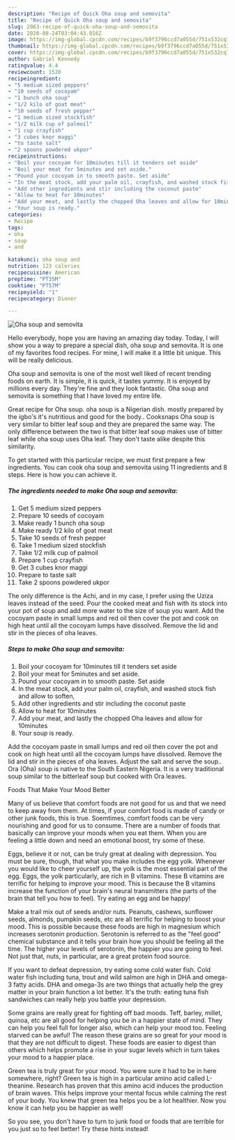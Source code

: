 ```yaml
---
description: "Recipe of Quick Oha soup and semovita"
title: "Recipe of Quick Oha soup and semovita"
slug: 2063-recipe-of-quick-oha-soup-and-semovita
date: 2020-08-24T03:04:43.016Z
image: https://img-global.cpcdn.com/recipes/b9f3796ccd7a055d/751x532cq70/oha-soup-and-semovita-recipe-main-photo.jpg
thumbnail: https://img-global.cpcdn.com/recipes/b9f3796ccd7a055d/751x532cq70/oha-soup-and-semovita-recipe-main-photo.jpg
cover: https://img-global.cpcdn.com/recipes/b9f3796ccd7a055d/751x532cq70/oha-soup-and-semovita-recipe-main-photo.jpg
author: Gabriel Kennedy
ratingvalue: 4.4
reviewcount: 1520
recipeingredient:
- "5 medium sized peppers"
- "10 seeds of cocoyam"
- "1 bunch oha soup"
- "1/2 kilo of goat meat"
- "10 seeds of fresh pepper"
- "1 medium sized stockfish"
- "1/2 milk cup of palmoil"
- "1 cup crayfish"
- "3 cubes knor maggi"
- "to taste salt"
- "2 spoons powdered ukpor"
recipeinstructions:
- "Boil your cocoyam for 10minutes till it tenders set aside"
- "Boil your meat for 5minutes and set aside."
- "Pound your cocoyam in to smooth paste. Set aside"
- "In the meat stock, add your palm oil, crayfish, and washed stock fish and allow to soften,"
- "Add other ingredients and stir including the coconut paste"
- "Allow to heat for 10minutes"
- "Add your meat, and lastly the chopped Oha leaves and allow for 10minutes"
- "Your soup is ready."
categories:
- Recipe
tags:
- oha
- soup
- and

katakunci: oha soup and 
nutrition: 123 calories
recipecuisine: American
preptime: "PT35M"
cooktime: "PT57M"
recipeyield: "1"
recipecategory: Dinner

---
```



![Oha soup and semovita](https://img-global.cpcdn.com/recipes/b9f3796ccd7a055d/751x532cq70/oha-soup-and-semovita-recipe-main-photo.jpg)

Hello everybody, hope you are having an amazing day today. Today, I will show you a way to prepare a special dish, oha soup and semovita. It is one of my favorites food recipes. For mine, I will make it a little bit unique. This will be really delicious.

Oha soup and semovita is one of the most well liked of recent trending foods on earth. It is simple, it is quick, it tastes yummy. It is enjoyed by millions every day. They're fine and they look fantastic. Oha soup and semovita is something that I have loved my entire life.

Great recipe for Oha soup. oha soup is a Nigerian dish. mostly prepared by the igbo&#39;s it&#39;s nutritious and good for the body.. Cooksnaps Oha soup is very similar to bitter leaf soup and they are prepared the same way. The only difference between the two is that bitter leaf soup makes use of bitter leaf while oha soup uses Oha leaf. They don&#39;t taste alike despite this similarity.


To get started with this particular recipe, we must first prepare a few ingredients. You can cook oha soup and semovita using 11 ingredients and 8 steps. Here is how you can achieve it.

<!--inarticleads1-->

##### The ingredients needed to make Oha soup and semovita:

1. Get 5 medium sized peppers
1. Prepare 10 seeds of cocoyam
1. Make ready 1 bunch oha soup
1. Make ready 1/2 kilo of goat meat
1. Take 10 seeds of fresh pepper
1. Take 1 medium sized stockfish
1. Take 1/2 milk cup of palmoil
1. Prepare 1 cup crayfish
1. Get 3 cubes knor maggi
1. Prepare to taste salt
1. Take 2 spoons powdered ukpor


The only difference is the Achi, and in my case, I prefer using the Uziza leaves instead of the seed. Pour the cooked meat and fish with its stock into your pot of soup and add more water to the size of soup you want. Add the cocoyam paste in small lumps and red oil then cover the pot and cook on high heat until all the cocoyam lumps have dissolved. Remove the lid and stir in the pieces of oha leaves. 

<!--inarticleads2-->

##### Steps to make Oha soup and semovita:

1. Boil your cocoyam for 10minutes till it tenders set aside
1. Boil your meat for 5minutes and set aside.
1. Pound your cocoyam in to smooth paste. Set aside
1. In the meat stock, add your palm oil, crayfish, and washed stock fish and allow to soften,
1. Add other ingredients and stir including the coconut paste
1. Allow to heat for 10minutes
1. Add your meat, and lastly the chopped Oha leaves and allow for 10minutes
1. Your soup is ready.


Add the cocoyam paste in small lumps and red oil then cover the pot and cook on high heat until all the cocoyam lumps have dissolved. Remove the lid and stir in the pieces of oha leaves. Adjust the salt and serve the soup.. Ora (Oha) soup is native to the South Eastern Nigeria. It is a very traditional soup similar to the bitterleaf soup but cooked with Ora leaves. 

Foods That Make Your Mood Better


Many of us believe that comfort foods are not good for us and that we need to keep away from them. At times, if your comfort food is made of candy or other junk foods, this is true. Soemtimes, comfort foods can be very nourishing and good for us to consume. There are a number of foods that basically can improve your moods when you eat them. When you are feeling a little down and need an emotional boost, try some of these.

Eggs, believe it or not, can be truly great at dealing with depression. You must be sure, though, that what you make includes the egg yolk. Whenever you would like to cheer yourself up, the yolk is the most essential part of the egg. Eggs, the yolk particularly, are rich in B vitamins. These B vitamins are terrific for helping to improve your mood. This is because the B vitamins increase the function of your brain's neural transmitters (the parts of the brain that tell you how to feel). Try eating an egg and be happy!

Make a trail mix out of seeds and/or nuts. Peanuts, cashews, sunflower seeds, almonds, pumpkin seeds, etc are all terrific for helping to boost your mood. This is possible because these foods are high in magnesium which increases serotonin production. Serotonin is referred to as the "feel good" chemical substance and it tells your brain how you should be feeling all the time. The higher your levels of serotonin, the happier you are going to feel. Not just that, nuts, in particular, are a great protein food source.

If you want to defeat depression, try eating some cold water fish. Cold water fish including tuna, trout and wild salmon are high in DHA and omega-3 fatty acids. DHA and omega-3s are two things that actually help the grey matter in your brain function a lot better. It's the truth: eating tuna fish sandwiches can really help you battle your depression. 

Some grains are really great for fighting off bad moods. Teff, barley, millet, quinoa, etc are all good for helping you be in a happier state of mind. They can help you feel full for longer also, which can help your mood too. Feeling starved can be awful! The reason these grains are so great for your mood is that they are not difficult to digest. These foods are easier to digest than others which helps promote a rise in your sugar levels which in turn takes your mood to a happier place.

Green tea is truly great for your mood. You were sure it had to be in here somewhere, right? Green tea is high in a particular amino acid called L-theanine. Research has proven that this amino acid induces the production of brain waves. This helps improve your mental focus while calming the rest of your body. You knew that green tea helps you be a lot healthier. Now you know it can help you be happier as well!

So you see, you don't have to turn to junk food or foods that are terrible for you just so to feel better! Try  these hints  instead!

